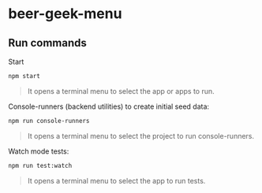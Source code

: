# beer-geek-menu

## Run commands  
 
Start

```bash
npm start
```

> It opens a terminal menu to select the app or apps to run.

Console-runners (backend utilities) to create initial seed data:

```bash
npm run console-runners
```

> It opens a terminal menu to select the project to run console-runners.

Watch mode tests:

```bash
npm run test:watch
```

> It opens a terminal menu to select the app to run tests.
